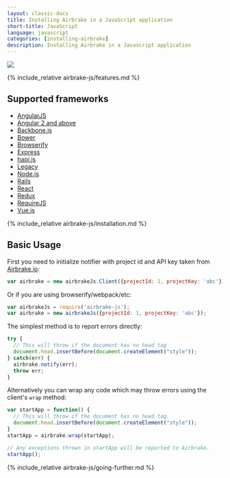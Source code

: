 ```yaml
---
layout: classic-docs
title: Installing Airbrake in a JavaScript application
short-title: JavaScript
language: javascript
categories: [installing-airbrake]
description: Installing Airbrake in a Javascript application
---
```


![](https://s3.amazonaws.com/document-resources/jsbrakeman.png)

{% include_relative airbrake-js/features.md %}

## Supported frameworks
  - [AngularJS](/docs/installing-airbrake/installing-airbrake-in-an-angularjs-app/)
  - [Angular 2 and above](/docs/installing-airbrake/installing-airbrake-in-an-angular-2-app/)
  - [Backbone.js](https://github.com/airbrake/airbrake-js/wiki/Using-Airbrake-with-Backbone.js)
  - [Bower](/docs/installing-airbrake/installing-airbrake-in-a-bower-app/)
  - [Browserify](/docs/installing-airbrake/installing-airbrake-in-a-browserify-app/)
  - [Express](/docs/installing-airbrake/installing-airbrake-in-an-express-app/)
  - [hapi.js](/docs/installing-airbrake/installing-airbrake-in-a-hapijs-app/)
  - [Legacy](https://github.com/airbrake/airbrake-js/tree/master/examples/legacy)
  - [Node.js](/docs/installing-airbrake/installing-airbrake-in-a-node-app/)
  - [Rails](/docs/installing-airbrake/installing-airbrake-js-in-a-rails-app/)
  - [React](/docs/installing-airbrake/installing-airbrake-in-a-react-app/)
  - [Redux](/docs/installing-airbrake/installing-airbrake-in-a-redux-app/)
  - [RequireJS](/docs/installing-airbrake/installing-airbrake-in-a-requirejs-app/)
  - [Vue.js](/docs/installing-airbrake/installing-airbrake-in-a-vuejs-app/)

{% include_relative airbrake-js/installation.md %}

## Basic Usage

First you need to initialize notifier with project id and API key taken from [Airbrake.io](https://airbrake.io):

```js
var airbrake = new airbrakeJs.Client({projectId: 1, projectKey: 'abc'});
```

Or if you are using browserify/webpack/etc:

```js
var airbrakeJs = require('airbrake-js');
var airbrake = new airbrakeJs({projectId: 1, projectKey: 'abc'});
```

The simplest method is to report errors directly:

```js
try {
  // This will throw if the document has no head tag
  document.head.insertBefore(document.createElement("style"));
} catch(err) {
  airbrake.notify(err);
  throw err;
}
```

Alternatively you can wrap any code which may throw errors using the client's `wrap` method:

```js
var startApp = function() {
  // This will throw if the document has no head tag.
  document.head.insertBefore(document.createElement("style"));
}
startApp = airbrake.wrap(startApp);

// Any exceptions thrown in startApp will be reported to Airbrake.
startApp();
```

{% include_relative airbrake-js/going-further.md %}
